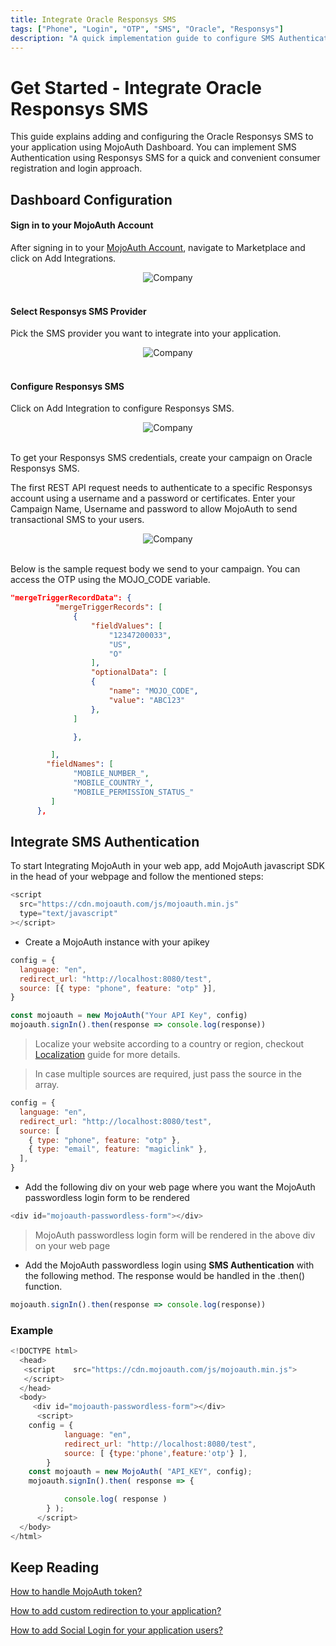 ```yaml
---
title: Integrate Oracle Responsys SMS
tags: ["Phone", "Login", "OTP", "SMS", "Oracle", "Responsys"]
description: "A quick implementation guide to configure SMS Authentication to authenticate your users using Oracle Responsys."
---
```


# Get Started - Integrate Oracle Responsys SMS

This guide explains adding and configuring the Oracle Responsys SMS to your application using MojoAuth Dashboard. You can implement SMS Authentication using Responsys SMS for a quick and convenient consumer registration and login approach.

## Dashboard Configuration

#### Sign in to your MojoAuth Account

After signing in to your [MojoAuth Account](https://mojoauth.com/dashboard/overview), navigate to Marketplace and click on Add Integrations.

<div style="text-align:center">
  <img src="./images/marketplace.png" alt="Company" />
</div>
<br/>

#### Select Responsys SMS Provider

Pick the SMS provider you want to integrate into your application.

<div style="text-align:center">
  <img src="./images/integrations.png" alt="Company" />
</div>
<br/>

#### Configure Responsys SMS

Click on Add Integration to configure Responsys SMS.

<div style="text-align:center">
  <img src="./images/oracle-responsys-sms.png" alt="Company" />
</div>
<br/>

To get your Responsys SMS credentials, create your campaign on Oracle Responsys SMS.

The first REST API request needs to authenticate to a specific Responsys account using a username and a password or certificates. Enter your Campaign Name, Username and password to allow MojoAuth to send transactional SMS to your users.

<div style="text-align:center">
  <img src="./images/responsys-sms-credentials.png" alt="Company" />
</div>
<br/>

Below is the sample request body we send to your campaign. You can access the OTP using the MOJO_CODE variable.

```json
"mergeTriggerRecordData": {
          "mergeTriggerRecords": [
              {
                  "fieldValues": [
                      "12347200033",
                      "US",
                      "O"
                  ],
                  "optionalData": [
                  {
                      "name": "MOJO_CODE",
                      "value": "ABC123"
                  },
              ]

              },

         ],
        "fieldNames": [
              "MOBILE_NUMBER_",
              "MOBILE_COUNTRY_",
              "MOBILE_PERMISSION_STATUS_"
         ]
      },
```

## Integrate SMS Authentication

To start Integrating MojoAuth in your web app, add MojoAuth javascript SDK in the head of your webpage and follow the mentioned steps:

```js
<script
  src="https://cdn.mojoauth.com/js/mojoauth.min.js"
  type="text/javascript"
></script>
```

- Create a MojoAuth instance with your apikey

```js
config = {
  language: "en",
  redirect_url: "http://localhost:8080/test",
  source: [{ type: "phone", feature: "otp" }],
}

const mojoauth = new MojoAuth("Your API Key", config)
mojoauth.signIn().then(response => console.log(response))
```

> Localize your website according to a country or region, checkout [Localization](/configurations/localization/) guide for more details.

> In case multiple sources are required, just pass the source in the array.

```js
config = {
  language: "en",
  redirect_url: "http://localhost:8080/test",
  source: [
    { type: "phone", feature: "otp" },
    { type: "email", feature: "magiclink" },
  ],
}
```

- Add the following div on your web page where you want the MojoAuth passwordless login form to be rendered

```js
<div id="mojoauth-passwordless-form"></div>
```

> MojoAuth passwordless login form will be rendered in the above div on your web page

- Add the MojoAuth passwordless login using **SMS Authentication** with the following method. The response would be handled in the .then() function.

```js
mojoauth.signIn().then(response => console.log(response))
```

### Example

```js
<!DOCTYPE html>
  <head>
   <script    src="https://cdn.mojoauth.com/js/mojoauth.min.js">
   </script>
  </head>
  <body>
     <div id="mojoauth-passwordless-form"></div>
      <script>
    config = {
            language: "en",
            redirect_url: "http://localhost:8080/test",
            source: [ {type:'phone',feature:'otp'} ],
        }
    const mojoauth = new MojoAuth( "API_KEY", config);
    mojoauth.signIn().then( response => {

            console.log( response )
        } );
      </script>
  </body>
</html>
```

## Keep Reading

[How to handle MojoAuth token?](/howto/handle-jwt-token/)

[How to add custom redirection to your application?](/configurations/redirection/)

[How to add Social Login for your application users?](/howto/social-login/)
